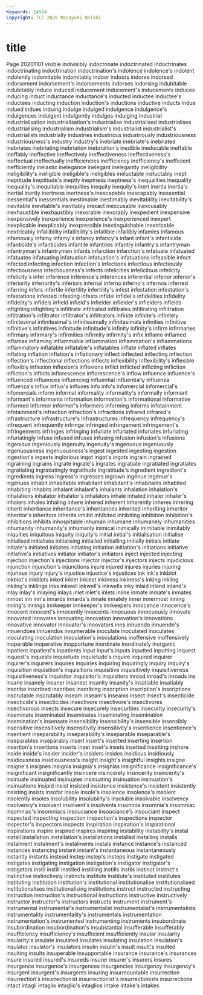 ```yaml
---
Keywords: 14564
Copyright: (C) 2020 Masayuki Onishi
---
```


# title
Page 20201101
visible indivisibly indoctrinate indoctrinated
indoctrinates indoctrinating indoctrination indoctrination's indolence indolence's indolent indolently indomitable indomitably
indoor indoors indorse indorsed indorsement indorsement's indorsements indorses indorsing indubitable
indubitably induce induced inducement inducement's inducements induces inducing induct inductance
inductance's inducted inductee inductee's inductees inducting induction induction's inductions inductive
inducts indue indued indues induing indulge indulged indulgence indulgence's indulgences
indulgent indulgently indulges indulging industrial industrialisation industrialisation's industrialise industrialised industrialises
industrialising industrialism industrialism's industrialist industrialist's industrialists industrially industries industrious industriously
industriousness industriousness's industry industry's inebriate inebriate's inebriated inebriates inebriating inebriation
inebriation's inedible ineducable ineffable ineffably ineffective ineffectively ineffectiveness ineffectiveness's ineffectual
ineffectually inefficiencies inefficiency inefficiency's inefficient inefficiently inelastic inelegance inelegant inelegantly
ineligibility ineligibility's ineligible ineligible's ineligibles ineluctable ineluctably inept ineptitude ineptitude's
ineptly ineptness ineptness's inequalities inequality inequality's inequitable inequities inequity inequity's
inert inertia inertia's inertial inertly inertness inertness's inescapable inescapably inessential
inessential's inessentials inestimable inestimably inevitability inevitability's inevitable inevitable's inevitably inexact
inexcusable inexcusably inexhaustible inexhaustibly inexorable inexorably inexpedient inexpensive inexpensively inexperience
inexperience's inexperienced inexpert inexplicable inexplicably inexpressible inextinguishable inextricable inextricably infallibility
infallibility's infallible infallibly infamies infamous infamously infamy infamy's infancy infancy's
infant infant's infanticide infanticide's infanticides infantile infantries infantry infantry's infantryman
infantryman's infantrymen infants infarction infarction's infatuate infatuated infatuates infatuating infatuation
infatuation's infatuations infeasible infect infected infecting infection infection's infections infectious
infectiously infectiousness infectiousness's infects infelicities infelicitous infelicity infelicity's infer inference
inference's inferences inferential inferior inferior's inferiority inferiority's inferiors infernal inferno
inferno's infernos inferred inferring infers infertile infertility infertility's infest infestation
infestation's infestations infested infesting infests infidel infidel's infidelities infidelity infidelity's
infidels infield infield's infielder infielder's infielders infields infighting infighting's infiltrate
infiltrated infiltrates infiltrating infiltration infiltration's infiltrator infiltrator's infiltrators infinite infinite's
infinitely infinitesimal infinitesimal's infinitesimally infinitesimals infinities infinitive infinitive's infinitives infinitude
infinitude's infinity infinity's infirm infirmaries infirmary infirmary's infirmities infirmity infirmity's
infix inflame inflamed inflames inflaming inflammable inflammation inflammation's inflammations inflammatory
inflatable inflatable's inflatables inflate inflated inflates inflating inflation inflation's inflationary
inflect inflected inflecting inflection inflection's inflectional inflections inflects inflexibility inflexibility's
inflexible inflexibly inflexion inflexion's inflexions inflict inflicted inflicting infliction infliction's
inflicts inflorescence inflorescence's inflow influence influence's influenced influences influencing influential
influentially influenza influenza's influx influx's influxes info info's infomercial infomercial's
infomercials inform informal informality informality's informally informant informant's informants information
information's informational informative informed informer informer's informers informing informs infotainment
infotainment's infraction infraction's infractions infrared infrared's infrastructure infrastructure's infrastructures infrequency
infrequency's infrequent infrequently infringe infringed infringement infringement's infringements infringes infringing
infuriate infuriated infuriates infuriating infuriatingly infuse infused infuses infusing infusion
infusion's infusions ingenious ingeniously ingenuity ingenuity's ingenuous ingenuously ingenuousness ingenuousness's
ingest ingested ingesting ingestion ingestion's ingests inglorious ingot ingot's ingots
ingrain ingrained ingraining ingrains ingrate ingrate's ingrates ingratiate ingratiated ingratiates
ingratiating ingratiatingly ingratitude ingratitude's ingredient ingredient's ingredients ingress ingress's ingresses
ingrown ingénue ingénue's ingénues inhabit inhabitable inhabitant inhabitant's inhabitants inhabited
inhabiting inhabits inhalant inhalant's inhalants inhalation inhalation's inhalations inhalator inhalator's
inhalators inhale inhaled inhaler inhaler's inhalers inhales inhaling inhere inhered
inherent inherently inheres inhering inherit inheritance inheritance's inheritances inherited inheriting
inheritor inheritor's inheritors inherits inhibit inhibited inhibiting inhibition inhibition's inhibitions
inhibits inhospitable inhuman inhumane inhumanely inhumanities inhumanity inhumanity's inhumanly inimical
inimically inimitable inimitably iniquities iniquitous iniquity iniquity's initial initial's initialisation
initialise initialised initialises initialising initialled initialling initially initials initiate initiate's
initiated initiates initiating initiation initiation's initiations initiative initiative's initiatives initiator
initiator's initiators inject injected injecting injection injection's injections injector injector's
injectors injects injudicious injunction injunction's injunctions injure injured injures injuries
injuring injurious injury injury's injustice injustice's injustices ink ink's inkblot
inkblot's inkblots inked inkier inkiest inkiness inkiness's inking inkling inkling's
inklings inks inkwell inkwell's inkwells inky inlaid inland inland's inlay
inlay's inlaying inlays inlet inlet's inlets inline inmate inmate's inmates
inmost inn inn's innards innards's innate innately inner innermost inning
inning's innings innkeeper innkeeper's innkeepers innocence innocence's innocent innocent's innocently
innocents innocuous innocuously innovate innovated innovates innovating innovation innovation's innovations
innovative innovator innovator's innovators inns innuendo innuendo's innuendoes innuendos innumerable
inoculate inoculated inoculates inoculating inoculation inoculation's inoculations inoffensive inoffensively inoperable
inoperative inopportune inordinate inordinately inorganic inpatient inpatient's inpatients input input's
inputs inputted inputting inquest inquest's inquests inquietude inquietude's inquire inquired
inquirer inquirer's inquirers inquires inquiries inquiring inquiringly inquiry inquiry's inquisition
inquisition's inquisitions inquisitive inquisitively inquisitiveness inquisitiveness's inquisitor inquisitor's inquisitors inroad
inroad's inroads ins insane insanely insaner insanest insanity insanity's insatiable
insatiably inscribe inscribed inscribes inscribing inscription inscription's inscriptions inscrutable inscrutably
inseam inseam's inseams insect insect's insecticide insecticide's insecticides insectivore insectivore's
insectivores insectivorous insects insecure insecurely insecurities insecurity insecurity's inseminate inseminated
inseminates inseminating insemination insemination's insensate insensibility insensibility's insensible insensibly insensitive
insensitively insensitivity insensitivity's insentience insentience's insentient inseparability inseparability's inseparable inseparable's
inseparables inseparably insert insert's inserted inserting insertion insertion's insertions inserts
inset inset's insets insetted insetting inshore inside inside's insider insider's
insiders insides insidious insidiously insidiousness insidiousness's insight insight's insightful insights
insigne insigne's insignes insignia insignia's insignias insignificance insignificance's insignificant insignificantly
insincere insincerely insincerity insincerity's insinuate insinuated insinuates insinuating insinuation insinuation's
insinuations insipid insist insisted insistence insistence's insistent insistently insisting insists
insofar insole insole's insolence insolence's insolent insolently insoles insolubility insolubility's
insoluble insolvable insolvency insolvency's insolvent insolvent's insolvents insomnia insomnia's insomniac
insomniac's insomniacs insouciance insouciance's insouciant inspect inspected inspecting inspection inspection's
inspections inspector inspector's inspectors inspects inspiration inspiration's inspirational inspirations inspire
inspired inspires inspiring instability instability's instal install installation installation's installations
installed installing installs instalment instalment's instalments instals instance instance's instanced
instances instancing instant instant's instantaneous instantaneously instantly instants instead instep
instep's insteps instigate instigated instigates instigating instigation instigation's instigator instigator's
instigators instil instill instilled instilling instills instils instinct instinct's instinctive
instinctively instincts institute institute's instituted institutes instituting institution institution's institutional
institutionalise institutionalised institutionalises institutionalising institutions instruct instructed instructing instruction instruction's
instructional instructions instructive instructively instructor instructor's instructors instructs instrument instrument's
instrumental instrumental's instrumentalist instrumentalist's instrumentalists instrumentality instrumentality's instrumentals instrumentation instrumentation's
instrumented instrumenting instruments insubordinate insubordination insubordination's insubstantial insufferable insufferably insufficiency
insufficiency's insufficient insufficiently insular insularity insularity's insulate insulated insulates insulating
insulation insulation's insulator insulator's insulators insulin insulin's insult insult's insulted
insulting insults insuperable insupportable insurance insurance's insurances insure insured insured's
insureds insurer insurer's insurers insures insurgence insurgence's insurgences insurgencies insurgency
insurgency's insurgent insurgent's insurgents insuring insurmountable insurrection insurrection's insurrectionist insurrectionist's
insurrectionists insurrections intact intagli intaglio intaglio's intaglios intake intake's intakes
